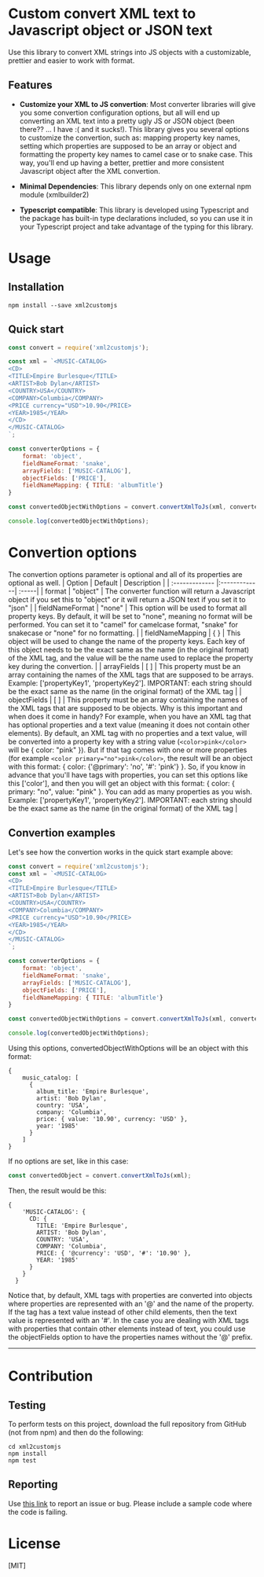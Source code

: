 # Custom convert XML text to Javascript object or JSON text
Use this library to convert XML strings into JS objects with a customizable, prettier and easier to work with format.



## Features
* **Customize your XML to JS convertion**:
Most converter libraries will give you some convertion configuration options, but all will end up converting an XML text into a pretty ugly JS or JSON object (been there?? ... I have :( and it sucks!).
This library gives you several options to customize the convertion, such as: mapping property key names, setting which properties are supposed to be an array or object and formatting the property key names to camel case or to snake case.
This way, you'll end up having a better, prettier and more consistent Javascript object after the XML convertion.

* **Minimal Dependencies**:
This library depends only on one external npm module (xmlbuilder2)

* **Typescript compatible**:
This library is developed using Typescript and the package has built-in type declarations included, so you can use it in your Typescript project and take advantage of the typing for this library.

# Usage

## Installation

```
npm install --save xml2customjs
```
## Quick start

```js
const convert = require('xml2customjs');

const xml = `<MUSIC-CATALOG>
<CD>
<TITLE>Empire Burlesque</TITLE>
<ARTIST>Bob Dylan</ARTIST>
<COUNTRY>USA</COUNTRY>
<COMPANY>Columbia</COMPANY>
<PRICE currency="USD">10.90</PRICE>
<YEAR>1985</YEAR>
</CD>
</MUSIC-CATALOG>
`;

const converterOptions = {
    format: 'object',
    fieldNameFormat: 'snake',
    arrayFields: ['MUSIC-CATALOG'],
    objectFields: ['PRICE'],
    fieldNameMapping: { TITLE: 'albumTitle'}
}

const convertedObjectWithOptions = convert.convertXmlToJs(xml, converterOptions);

console.log(convertedObjectWithOptions);
```

# Convertion options
The convertion options parameter is optional and all of its properties are optional as well.
| Option        | Default          | Description  |
| :------------- |:-------------| :-----|
| format     | "object" | The converter function will return a Javascript object if you set this to "object" or it will return a JSON text if you set it to "json" |
| fieldNameFormat     | "none"      |   This option will be used to format all property keys. By default, it will be set to "none", meaning no format will be performed. You can set it to "camel" for camelcase format, "snake" for snakecase or "none" for no formatting. |
| fieldNameMapping | { }      |    This object will be used to change the name of the property keys. Each key of this object needs to be the exact same as the name (in the original format) of the XML tag, and the value will be the name used to replace the property key during the convertion. |
| arrayFields | [ ]      |    This property must be an array containing the names of the XML tags that are supposed to be arrays. Example: ['propertyKey1', 'propertyKey2']. IMPORTANT: each string should be the exact same as the name (in the original format) of the XML tag |
| objectFields | [ ]      |    This property must be an array containing the names of the XML tags that are supposed to be objects. Why is this important and when does it come in handy? For example, when you have an XML tag that has optional properties and a text value (meaning it does not contain other elements). By default, an XML tag with no properties and a text value, will be converted into a property key with a string value (`<color>pink</color>` will be { color: "pink" }). But if that tag comes with one or more properties (for example `<color primary="no">pink</color>`, the result will be an object with this format: { color: {'@primary': 'no', '#': 'pink'} }. So, if you know in advance that you'll have tags with properties, you can set this options like this ['color'], and then you will get an object with this format: { color: { primary: "no", value: "pink" }. You can add as many properties as you wish. Example: ['propertyKey1', 'propertyKey2']. IMPORTANT: each string should be the exact same as the name (in the original format) of the XML tag |

## Convertion examples
Let's see how the convertion works in the quick start example above:
```javascript
const convert = require('xml2customjs');
const xml = `<MUSIC-CATALOG>
<CD>
<TITLE>Empire Burlesque</TITLE>
<ARTIST>Bob Dylan</ARTIST>
<COUNTRY>USA</COUNTRY>
<COMPANY>Columbia</COMPANY>
<PRICE currency="USD">10.90</PRICE>
<YEAR>1985</YEAR>
</CD>
</MUSIC-CATALOG>
`;

const converterOptions = {
    format: 'object',
    fieldNameFormat: 'snake',
    arrayFields: ['MUSIC-CATALOG'],
    objectFields: ['PRICE'],
    fieldNameMapping: { TITLE: 'albumTitle'}
}

const convertedObjectWithOptions = convert.convertXmlToJs(xml, converterOptions);

console.log(convertedObjectWithOptions);
```

Using this options, convertedObjectWithOptions will be an object with this format:

```
{
    music_catalog: [
      {
        album_title: 'Empire Burlesque',
        artist: 'Bob Dylan',
        country: 'USA',
        company: 'Columbia',
        price: { value: '10.90', currency: 'USD' },
        year: '1985'
      }
    ]
}
```

If no options are set, like in this case:
```js
const convertedObject = convert.convertXmlToJs(xml);
```
Then, the result would be this:
```
{
    'MUSIC-CATALOG': {
      CD: {
        TITLE: 'Empire Burlesque',
        ARTIST: 'Bob Dylan',
        COUNTRY: 'USA',
        COMPANY: 'Columbia',
        PRICE: { '@currency': 'USD', '#': '10.90' },
        YEAR: '1985'
      }
    }
  }
```

Notice that, by default, XML tags with properties are converted into objects where properties are represented with an '@' and the name of the property. If the tag has a text value instead of other child elements, then the text value is represented with an '#'. In the case you are dealing with XML tags with properties that contain other elements instead of text, you could use the objectFields option to have the properties names without the '@' prefix.

***

# Contribution

## Testing

To perform tests on this project, download the full repository from GitHub (not from npm) and then do the following:

```
cd xml2customjs
npm install
npm test
```

## Reporting

Use [this link](https://github.com/solblack/xml2customjs/issues) to report an issue or bug. Please include a sample code where the code is failing.

# License

[MIT]
